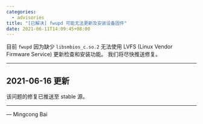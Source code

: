 ```yaml
---
categories:
  - advisories
title: "[已解决] fwupd 可能无法更新及安装设备固件"
date: 2021-06-11T14:09:45+08:00
---
```


目前 `fwupd` 因为缺少 `libsmbios_c.so.2` 无法使用
LVFS (Linux Vendor Firmware Service) 更新检查和安装功能。
我们将尽快推送修复。

----

2021-06-16 更新
---------------

该问题的修复已推送至 stable 源。

----

— Mingcong Bai
